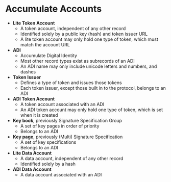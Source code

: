 # Accumulate Accounts

- **Lite Token Account**
  - A token account, independent of any other record
  - Identified solely by a public key (hash) and token issuer URL
  - A lite token account may only hold one type of token, which must match the account
    URL
- **ADI**
  - Accumulate Digital Identity
  - Most other record types exist as subrecords of an ADI
  - An ADI name may only include unicode letters and numbers, and dashes
- **Token Issuer**
  - Defines a type of token and issues those tokens
  - Each token issuer, except those built in to the protocol, belongs to an ADI
- **ADI Token Account**
  - A token account associated with an ADI
  - An ADI token account may only hold one type of token, which is set when it
    is created
- **Key book**, previously Signature Specification Group
  - A set of key pages in order of priority
  - Belongs to an ADI
- **Key page**, previously (Multi) Signature Specification
  - A set of key specifications
  - Belongs to an ADI
- **Lite Data Account**
  - A data account, independent of any other record
  - Identified solely by a hash
- **ADI Data Account**
  - A data account associated with an ADI